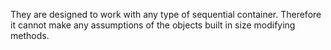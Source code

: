 They are designed to work with any type of sequential container. Therefore it cannot make any assumptions of the objects built in size modifying methods.